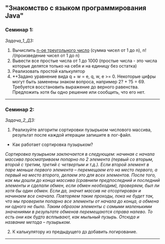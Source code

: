 ## "Знакомство с языком программирования Java"
### Семинар 1:

*Задача_1_ДЗ:*

1. Вычислить [n-ое треугольного число](https://ru.wikipedia.org/wiki/Треугольное_число "Необязательная подсказка") (сумма чисел от 1 до n), n! /(произведение чисел от 1 до n)
2. Вывести все простые числа от 1 до 1000 (простые числа - это числа которые делятся только на себя и на единицу без остатка)
3. Реализовать простой калькулятор
4. *+Задано уравнение вида q + w = e, q, w, e >= 0. Некоторые цифры могут быть заменены знаком вопроса, например 2? + ?5 = 69. Требуется восстановить выражение до верного равенства. Предложить хотя бы одно решение или сообщить, что его нет.

____
### Семинар 2:

*Задача_2_ДЗ:*

1. Реализуйте алгоритм сортировки пузырьком числового массива, результат после каждой итерации запишите в лог-файл.

* Как работает сортировка пузырьком?

*Сортировка пузырьком заключается в следующем: начиная с начала массива просматриваем попарно по 2 элемента (первый со вторым, второй с третим, третий с четвертым и т.д.). Если второй элемент в паре меньше первого элемента – перемещаем его на место первого, а первый на место второго, делаем это для всех элементов. После того, как мы дошли до конца массива (сравнили предпоследний и последний элементы и сделали обмен, если обмен необходим), проверяем, был ли хотя бы один обмен. Если да, значит массив не отсортирован и начинаем все сначала. Повторяем такие проходы, пока не будет так, что мы проверили попарно все элементы от начала до конца, а обмена ни одного не было. 
Таким образом элементы с самыми маленькими значениями в результате обменов перемещаются справа налево. То есть они как будто всплывают, как мыльный пузырь. Отсюда и название метода – пузырьком.*

2. К калькулятору из предыдущего дз добавить логирование.
____












